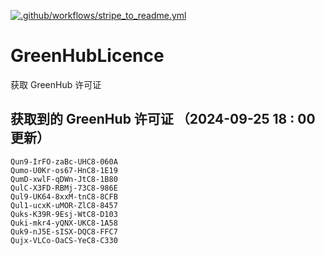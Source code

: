 [![.github/workflows/stripe_to_readme.yml](https://github.com/zjx-kimi/GreenHubLicence/actions/workflows/stripe_to_readme.yml/badge.svg)](https://github.com/zjx-kimi/GreenHubLicence/actions/workflows/stripe_to_readme.yml)
# GreenHubLicence
获取 GreenHub 许可证
## 获取到的 GreenHub 许可证 （2024-09-25 18 : 00 更新）
```
Qun9-IrFO-zaBc-UHC8-060A
Qumo-U0Kr-os67-HnC8-1E19
QumD-xwlF-qDWn-JtC8-1B80
QulC-X3FD-RBMj-73C8-986E
Qul9-UK64-8xxM-tnC8-8CFB
Qul1-ucxK-uMOR-ZlC8-8457
Quks-K39R-9Esj-WtC8-D103
Quki-mkr4-yQNX-UKC8-1A58
Quk9-nJ5E-sISX-DQC8-FFC7
Qujx-VLCo-OaCS-YeC8-C330
```
